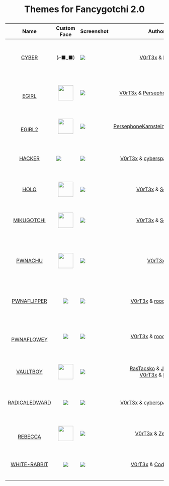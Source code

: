 # <p align="center">Themes for Fancygotchi 2.0</p>

| Name                                              | Custom Face                                                                                                                                              | Screenshot                                                                                                                        | Author                                                                                                                                 | Description | Compatibility                                             |
| ------------------------------------------------- | -------------------------------------------------------------------------------------------------------------------------------------------------------- | --------------------------------------------------------------------------------------------------------------------------------- | -------------------------------------------------------------------------------------------------------------------------------------- | ----------- | --------------------------------------------------------- |
| <p align="center"><a href="https://github.com/V0r-T3x/Fancygotchi_themes/tree/main/fancygotchi_2.0/themes/cyber">CYBER</a></p>         | <p align="center">(⌐■_■)</p>                                                                                                                                                         | <img src="https://github.com/V0r-T3x/Fancygotchi_themes/blob/main/fancygotchi_2.0/themes/cyber/screenshot.png"></img>         | <p align="center">[V0rT3x](https://github.com/V0r-T3x) & [Doki](https://github.com/do-ki) </p>                                     | The Pwnagotchi is entering into the cyber realm!            | <p align="center">Display Hat Mini </br>320x240 </p>  |
| <p align="center"></br><a href="https://github.com/V0r-T3x/Fancygotchi_themes/tree/main/fancygotchi_2.0/themes/egirl">EGIRL</a></p>         | <p align="center"><img src="https://github.com/V0r-T3x/Fancygotchi_themes/blob/main/fancygotchi_2.0/themes/egirl/img/face/happy.png?raw=true" height="48"></img></p>                            | <img src="https://github.com/V0r-T3x/Fancygotchi_themes/blob/main/fancygotchi_2.0/themes/egirl/screenshot.png"></img>         | <p align="center">[V0rT3x](https://github.com/V0r-T3x) & [PersephoneKarnstein](https://github.com/PersephoneKarnstein) </p>        | An amazing art by PersephoneKarnstein, was a visionary for Pwnagotchi's custom faces, check this out!            | <p align="center">Wavashre 2,3,4</br> 250x122 </p>    |
| <p align="center"></br><a href="https://github.com/V0r-T3x/Fancygotchi_themes/tree/main/fancygotchi_2.0/themes/egirl2">EGIRL2</a></p>        | <p align="center"><img src="https://github.com/V0r-T3x/Fancygotchi_themes/blob/main/fancygotchi_2.0/themes/egirl2/img/face/happy.png?raw=true" height="48"></img></p>                           | <img src="https://github.com/V0r-T3x/Fancygotchi_themes/blob/main/fancygotchi_2.0/themes/egirl2/screenshot.png"></img>        | <p align="center">[PersephoneKarnstein](https://github.com/PersephoneKarnstein) & [LawrySauce](https://github.com/LawrySauce) </p> | A theme adaptation made Lawry Sauce, the first Fancygotchi community theme contributor            | <p align="center">Wavashre 2,3,4 </br>250x122 </p>    |
| <p align="center"><a href="https://github.com/V0r-T3x/Fancygotchi_themes/tree/main/fancygotchi_2.0/themes/Hacker">HACKER</a></p>        | <img src="https://raw.githubusercontent.com/V0r-T3x/Fancygotchi_themes/refs/heads/main/fancygotchi_2.0/themes/Hacker/img/face/MOTIVATED.png"></img> | <img src="https://github.com/V0r-T3x/Fancygotchi_themes/blob/main/fancygotchi_2.0/themes/Hacker/screenshot.png"></img>        | <p align="center">[V0rT3x](https://github.com/V0r-T3x) & [cyberspacemanmike](https://cyberspacemanmike.com/) </p>                  | A 'Hackers' movie inpirated custom theme            | <p align="center">Wavashre 2,3,4 </br>250x122 </p>    |
| <p align="center"><a href="https://github.com/V0r-T3x/Fancygotchi_themes/tree/main/fancygotchi_2.0/themes/Holo">HOLO</a></p>          | <p align="center"><img src="https://github.com/V0r-T3x/Fancygotchi_themes/blob/main/fancygotchi_2.0/themes/Holo/img/face/HAPPY.png?raw=true" height="48"></img></p>                                                                                                                                                           | <img src="https://github.com/V0r-T3x/Fancygotchi_themes/blob/main/fancygotchi_2.0/themes/Holo/screenshot.png"></img>          | <p align="center">[V0rT3x](https://github.com/V0r-T3x) & [SeverX](https://github.com/exosever) </p>                                | A custom theme featuring Holo (ホロ, Horo) from Spice and Wolf            | <p align="center">Wavashre 2,3,4 </br>250x122 </p>    |
| <p align="center"><a href="https://github.com/V0r-T3x/Fancygotchi_themes/tree/main/fancygotchi_2.0/themes/MikuGotchi">MIKUGOTCHI</a></p>    | <p align="center"><img src="https://github.com/V0r-T3x/Fancygotchi_themes/blob/main/fancygotchi_2.0/themes/MikuGotchi/img/face/HAPPY.png?raw=true" height="48"></img></p>                                                                                                                                                           | <img src="https://github.com/V0r-T3x/Fancygotchi_themes/blob/main/fancygotchi_2.0/themes/MikuGotchi/screenshot.png"></img>    | <p align="center">[V0rT3x](https://github.com/V0r-T3x) & [SeverX](https://github.com/exosever) </p>                                | A custom theme featuring Hatsune Miku ♥            | <p align="center">Wavashre 2,3,4 </br>250x122 </p>    |
| <p align="center"><a href="https://github.com/V0r-T3x/Fancygotchi_themes/tree/main/fancygotchi_2.0/themes/pwnachu">PWNACHU</a></p>       | <p align="center"><img src="https://github.com/V0r-T3x/Fancygotchi_themes/blob/main/fancygotchi_2.0/themes/pwnachu/img/face/happy.png?raw=true" height="48"></img></p>                                                                                                                                                           | <img src="https://github.com/V0r-T3x/Fancygotchi_themes/blob/main/fancygotchi_2.0/themes/pwnachu/screenshot.png"></img>       | <p align="center">[V0rT3x](https://github.com/V0r-T3x) </p>                                                                      | Catch them all with pwnachu's help!            | <p align="center">Wavashre 2,3,4 </br>250x122</br>Gamepi15, lcdhat</br>240x240</p>    |
| <p align="center"><a href="https://github.com/V0r-T3x/Fancygotchi_themes/tree/main/fancygotchi_2.0/themes/pwnaflipper">PWNAFLIPPER</a></p>   | <p align="center"><img src="https://github.com/V0r-T3x/Fancygotchi_themes/blob/main/fancygotchi_2.0/themes/pwnaflipper/img/face/HAPPY.png?raw=true"></img></p>                                                                                                                                                           | <img src="https://github.com/V0r-T3x/Fancygotchi_themes/blob/main/fancygotchi_2.0/themes/pwnaflipper/screenshot.png"></img>   | <p align="center">[V0rT3x](https://github.com/V0r-T3x) & [roodriiigooo](https://github.com/roodriiigooo) </p>                      | A custom theme featuring Fliper Zero's character. Enjoy this crossover!            | <p align="center">Wavashre 2,3,4 </br>250x122 </p>    |
| <p align="center"></br><a href="https://github.com/V0r-T3x/Fancygotchi_themes/tree/main/fancygotchi_2.0/themes/pwnaflowey">PWNAFLOWEY</a></p>    | <p align="center"><img src="https://github.com/V0r-T3x/Fancygotchi_themes/blob/main/fancygotchi_2.0/themes/pwnaflowey/img/face/HAPPY.png?raw=true"></img></p>                                                                                                                                                           | <img src="https://github.com/V0r-T3x/Fancygotchi_themes/blob/main/fancygotchi_2.0/themes/pwnaflowey/screenshot.png"></img>    | <p align="center">[V0rT3x](https://github.com/V0r-T3x) & [roodriiigooo](https://github.com/roodriiigooo) </p>                      | 	Flowey is a fictional character and the main antagonist of Undertale, a role-playing video game created by Toby Fox            | <p align="center">Wavashre 2,3,4 </br>250x122 </p>    |
| <p align="center"><a href="https://github.com/V0r-T3x/Fancygotchi_themes/tree/main/fancygotchi_2.0/themes/vaultboy">VAULTBOY</a></p>        | <p align="center"><img src="https://github.com/V0r-T3x/Fancygotchi_themes/blob/main/fancygotchi_2.0/themes/vaultboy/img/face/happy.png?raw=true" height="48"></img></p>                                                                                                                                                           | <img src="https://github.com/V0r-T3x/Fancygotchi_themes/blob/main/fancygotchi_2.0/themes/vaultboy/screenshot.png"></img>        | <p align="center">[RasTacsko](https://github.com/RasTacsko) & [JD-2006](https://github.com/JD-2006)</br>[V0rT3x](https://github.com/V0r-T3x) & [Doki](https://github.com/do-ki) </p>                                | A Fallout Vault Boy inpirated custom face            | <p align="center">Display Hat Mini </br>320x240 </p>  |
| <p align="center"><a href="https://github.com/V0r-T3x/Fancygotchi_themes/tree/main/fancygotchi_2.0/themes/RadicalEdward">RADICALEDWARD</a></p> | <p align="center"><img src="https://github.com/V0r-T3x/Fancygotchi_themes/blob/main/fancygotchi_2.0/themes/RadicalEdward/img/face/HAPPY.png?raw=true"></img></p>                                                                                                                                                           | <img src="https://github.com/V0r-T3x/Fancygotchi_themes/blob/main/fancygotchi_2.0/themes/RadicalEdward/screenshot.png"></img> | <p align="center">[V0rT3x](https://github.com/V0r-T3x) & [cyberspacemanmike](https://cyberspacemanmike.com/) </p>                  | A custom theme featuring Radical Edward from Cowboy Bebop            | <p align="center">Wavashre 2,3,4 </br>250x122 </p>    |
| <p align="center"></br><a href="https://github.com/V0r-T3x/Fancygotchi_themes/tree/main/fancygotchi_2.0/themes/rebecca">REBECCA</a></p>       | <p align="center"><img src="https://github.com/V0r-T3x/Fancygotchi_themes/blob/main/fancygotchi_2.0/themes/rebecca/img/face/HAPPY.png?raw=true" height="48"></img></p>                                                                                                                                                           | <img src="https://github.com/V0r-T3x/Fancygotchi_themes/blob/main/fancygotchi_2.0/themes/rebecca/screenshot.png"></img>       | <p align="center">[V0rT3x](https://github.com/V0r-T3x) & [Zerodya](https://github.com/Zerodya) </p>                                | A custom theme featuring Rebecca from Cyberpunk Edgerunners            | <p align="center">Wavashre 2,3,4 250x122 </p>    |
| <p align="center"><a href="https://github.com/V0r-T3x/Fancygotchi_themes/tree/main/fancygotchi_2.0/themes/white-rabbit">WHITE-RABBIT</a></p>  | <p align="center"><img src="https://github.com/V0r-T3x/Fancygotchi_themes/blob/main/fancygotchi_2.0/themes/white-rabbit/img/face/HAPPY.png?raw=true"></img></p>                                                                                                                                                           | <img src="https://github.com/V0r-T3x/Fancygotchi_themes/blob/main/fancygotchi_2.0/themes/white-rabbit/screenshot.png"></img>  | <p align="center">[V0rT3x](https://github.com/V0r-T3x) & [CodyTolene](https://github.com/CodyTolene) </p>                          | Follow the White Rabbit...            | <p align="center">Wavashre 2,3,4 </br>250x122 </p>    |
